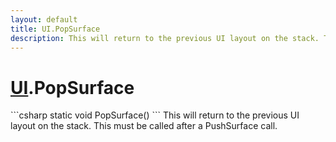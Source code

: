 ```yaml
---
layout: default
title: UI.PopSurface
description: This will return to the previous UI layout on the stack. This must be called after a PushSurface call.
---
```

# [UI]({{site.url}}/Pages/Reference/UI.html).PopSurface

<div class='signature' markdown='1'>
```csharp
static void PopSurface()
```
This will return to the previous UI layout on the stack.
This must be called after a PushSurface call.
</div>




